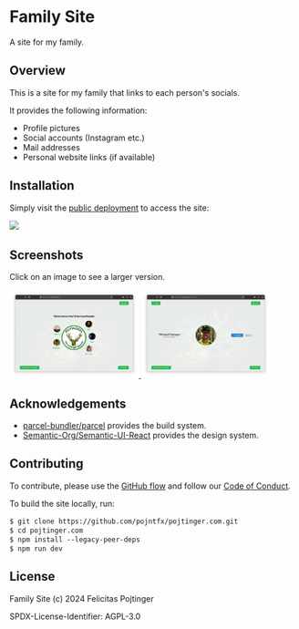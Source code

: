 # Family Site

A site for my family.

## Overview

This is a site for my family that links to each person's socials.

It provides the following information:

- Profile pictures
- Social accounts (Instagram etc.)
- Mail addresses
- Personal website links (if available)

## Installation

Simply visit the [public deployment](https://pojtinger.com/) to access the site:

[<img src="https://github.com/pojntfx/webnetesctl/raw/main/img/launch.png" width="240">](https://pojtinger.com/)

## Screenshots

Click on an image to see a larger version.

<a display="inline" href="./docs/screenshot-home.png?raw=true">
<img src="./docs/screenshot-home.png" width="45%" alt="Screenshot of the homepage" title="Screenshot of the homepage">
</a>

<a display="inline" href="./docs/screenshot-person.png?raw=true">
<img src="./docs/screenshot-person.png" width="45%" alt="Screenshot of a person's page" title="Screenshot of a person's page">
</a>

## Acknowledgements

- [parcel-bundler/parcel](https://parceljs.org/) provides the build system.
- [Semantic-Org/Semantic-UI-React](https://react.semantic-ui.com/) provides the design system.

## Contributing

To contribute, please use the [GitHub flow](https://guides.github.com/introduction/flow/) and follow our [Code of Conduct](./CODE_OF_CONDUCT.md).

To build the site locally, run:

```shell
$ git clone https://github.com/pojntfx/pojtinger.com.git
$ cd pojtinger.com
$ npm install --legacy-peer-deps
$ npm run dev
```

## License

Family Site (c) 2024 Felicitas Pojtinger

SPDX-License-Identifier: AGPL-3.0
